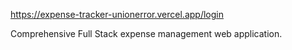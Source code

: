 https://expense-tracker-unionerror.vercel.app/login

Comprehensive Full Stack expense management web application.
